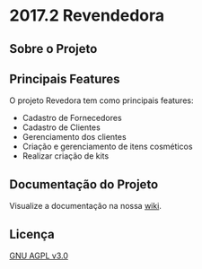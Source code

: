 # 2017.2 Revendedora

## Sobre o Projeto

## Principais Features

O projeto Revedora tem como principais features:

* Cadastro de Fornecedores 
* Cadastro de Clientes
* Gerenciamento dos clientes 
* Criação e gerenciamento de itens cosméticos
* Realizar criação de kits


## Documentação do Projeto

Visualize a documentação na nossa [wiki](https://github.com/EduardoBrasil/Revendedora/wiki).

## Licença

[GNU AGPL v3.0](https://www.gnu.org/licenses/agpl-3.0.html)
